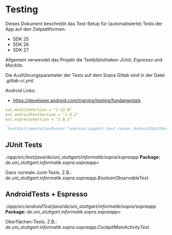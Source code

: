 # Testing

Dieses Dokument beschreibt das Test-Setup für (automatisierte) Tests der App auf den Zielplattformen:

- SDK 25
- SDK 26
- SDK 27

Allgemein verwendet das Projekt die Testbibliotheken *JUnit*, *Espresso* und *Mockito*.

Die Ausführungsparameter der Tests auf dem Sopra Gitlab sind in der Datei *.gitlab-ci.yml*.

Android Links:

- https://developer.android.com/training/testing/fundamentals

```yaml
ext.mockitoVersion = "2.22.0"
ext.androidTestVersion = "1.0.2"
ext.espressoVersion = "3.0.2"
...
`testInstrumentationRunner "android.support.test.runner.AndroidJUnitRunner"`
```


## JUnit Tests
*./app/src/test/java/de/uni_stuttgart/informatik/sopra/sopraapp*
**Package:** *de.uni_stuttgart.informatik.sopra.sopraapp*<

Ganz normale Junit-Tests. Z.B.: *de.uni_stuttgart.informatik.sopra.sopraapp.BooleanObservableTest*.

## AndroidTests + Espresso
*./app/src/androidTest/java/de/uni_stuttgart/informatik/sopra/sopraapp*
**Package:** *de.uni_stuttgart.informatik.sopra.sopraapp*<

Oberflächen-Tests. Z.B.: *de.uni_stuttgart.informatik.sopra.sopraapp.CockpitMainActivityTest*.